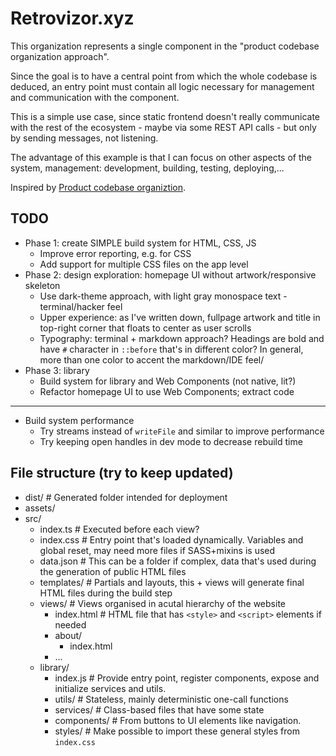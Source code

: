 # Retrovizor.xyz

This organization represents a single component in the "product codebase organization approach".
 
Since the goal is to have a central point from which the whole codebase is deduced, an entry point must contain all logic necessary for management and communication with the component.

This is a simple use case, since static frontend doesn't really communicate with the rest of the ecosystem - maybe via some REST API calls - but only by sending messages, not listening.

The advantage of this example is that I can focus on other aspects of the system, management: development, building, testing, deploying,...

Inspired by [Product codebase organiztion](https://gist.github.com/vjekoart/83f0e90fc2c1a5e45932414ddbf5d04d).

## TODO

* Phase 1: create SIMPLE build system for HTML, CSS, JS
    * Improve error reporting, e.g. for CSS
    * Add support for multiple CSS files on the app level
* Phase 2: design exploration: homepage UI without artwork/responsive skeleton
    * Use dark-theme approach, with light gray monospace text - terminal/hacker feel
    * Upper experience: as I've written down, fullpage artwork and title in top-right corner that floats to center as user scrolls
    * Typography: terminal + markdown approach? Headings are bold and have `#` character in `::before` that's in different color? In general, more than one color to accent the markdown/IDE feel/
* Phase 3: library
    * Build system for library and Web Components (not native, lit?)
    * Refactor homepage UI to use Web Components; extract code
---
* Build system performance
    * Try streams instead of `writeFile` and similar to improve performance 
    * Try keeping open handles in dev mode to decrease rebuild time

## File structure (try to keep updated)

* dist/ # Generated folder intended for deployment
* assets/
* src/
    * index.ts # Executed before each view?
    * index.css # Entry point that's loaded dynamically. Variables and global reset, may need more files if SASS+mixins is used
    * data.json # This can be a folder if complex, data that's used during the generation of public HTML files
    * templates/ # Partials and layouts, this + views will generate final HTML files during the build step
    * views/ # Views organised in acutal hierarchy of the website
        * index.html # HTML file that has `<style>` and `<script>` elements if needed
        * about/
            * index.html
        * ...
    * library/
        * index.js # Provide entry point, register components, expose and initialize services and utils.
        * utils/ # Stateless, mainly deterministic one-call functions
        * services/ # Class-based files that have some state
        * components/ # From buttons to UI elements like navigation.
        * styles/ # Make possible to import these general styles from `index.css`
